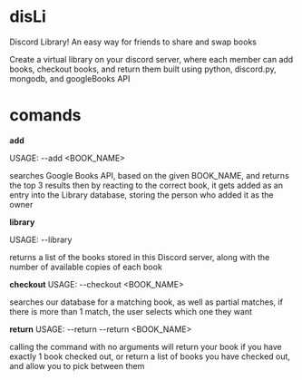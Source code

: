 # disLi
Discord Library! An easy way for friends to share and swap books

Create a virtual library on your discord server, where each member can add books, checkout books, and return them
built using python, discord.py, mongodb, and googleBooks API

# comands
**add**

USAGE: --add <BOOK_NAME>

searches Google Books API, based on the given BOOK_NAME, and returns the top 3 results
then by reacting to the correct book, it gets added as an entry into the Library database, storing the person who added it as the owner



**library**

USAGE: --library

returns a list of the books stored in this Discord server, along with the number of available copies of each book

**checkout**
USAGE: --checkout <BOOK_NAME>

searches our database for a matching book, as well as partial matches, if there is more than 1 match, the user selects which one they want

**return**
USAGE:
  --return
  --return <BOOK_NAME>

calling the command with no arguments will return your book if you have exactly 1 book checked out, or return a list of books you have checked out, and allow you to pick between them


